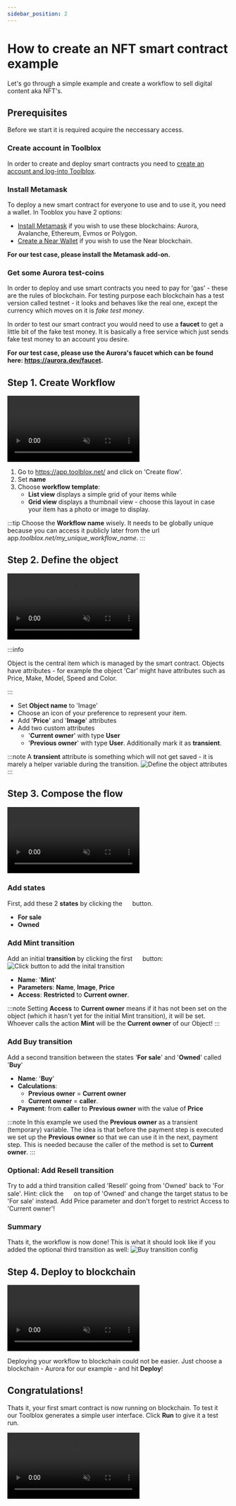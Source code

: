 ```yaml
---
sidebar_position: 2
---
```


# How to create an NFT smart contract example

Let's go through a simple example and create a workflow to sell digital content aka NFT's.

## Prerequisites

Before we start it is required acquire the neccessary access.

### Create account in Toolblox

In order to create and deploy smart contracts you need to [create an account and log-into Toolblox](https://app.toolblox.net/authentication/login?returnUrl=https%3A%2F%2Fapp.toolblox.net%2F).

### Install Metamask

To deploy a new smart contract for everyone to use and to use it, you need a wallet. In Tooblox you have 2 options:
* [Install Metamask](https://metamask.io/download/) if you wish to use these blockchains: Aurora, Avalanche, Ethereum, Evmos or Polygon.
* [Create a Near Wallet](https://wallet.testnet.near.org/) if you wish to use the Near blockchain.

**For our test case, please install the Metamask add-on.**

### Get some Aurora test-coins

In order to deploy and use smart contracts you need to pay for 'gas' - these are the rules of blockchain. For testing purpose each blockchain has a test version called testnet - it looks and behaves like the real one, except the currency which moves on it is *fake test money*.

In order to test our smart contract you would need to use a **faucet** to get a little bit of the fake test money. It is basically a free service which just sends fake test money to an account you desire.

**For our test case, please use the Aurora's faucet which can be found here: https://aurora.dev/faucet.**

## Step 1. Create Workflow

<video autoplay="autoplay" playsinline="playsinline" muted="muted" loop="loop" controls="controls">
  <source src="/vid/step0.mp4" type="video/mp4"></source>
   <img src="/img/screens/create_workflow_1.png" title="Your browser does not support the <video> tag"></img>
  Your browser does not support the video tag.
</video>

1. Go to https://app.toolblox.net/ and click on 'Create flow'.
1. Set **name**
1. Choose **workflow template**:
   * **List view** displays a simple grid of your items while
   * **Grid view** displays a thumbnail view - choose this layout in case your item has a photo or image to display.

:::tip
Choose the **Workflow name** wisely. It needs to be globally unique because you can access it publicly later from the url app.*toolblox.net/my_unique_workflow_name*. 
:::

## Step 2. Define the object

<video autoplay="autoplay" playsinline="playsinline" muted="muted" loop="loop" controls="controls">
  <source src="/vid/step1.mp4" type="video/mp4"></source>
   <img src="/img/screens/create_workflow_2.png" title="Your browser does not support the <video> tag"></img>
  Your browser does not support the video tag.
</video>

:::info

Object is the central item which is managed by the smart contract. Objects have attributes - for example the object 'Car' might have attributes such as Price, Make, Model, Speed and Color.

:::


* Set **Object name** to 'Image'
* Choose an icon of your preference to represent your item.
* Add '**Price**' and '**Image**' attributes
* Add two custom attributes
    * '**Current owner**' with type **User**
    * '**Previous owner**' with type **User**. Additionally mark it as **transient**.
    
:::note
A **transient** attribute is something which will not get saved - it is marely a helper variable during the transition.
![Define the object attributes](/img/screens/create_workflow_transient.png)
:::

## Step 3. Compose the flow

<video autoplay="autoplay" playsinline="playsinline" muted="muted" loop="loop" controls="controls">
  <source src="/vid/step3.mp4" type="video/mp4"></source>
   <img src="/img/screens/create_workflow_6.png" title="Your browser does not support the <video> tag"></img>
  Your browser does not support the video tag.
</video>

### Add states

First, add these 2 **states** by clicking the <img src="https://raw.githubusercontent.com/FortAwesome/Font-Awesome/6.x/svgs/solid/circle-plus.svg" width="15" height="15"/> button. 
* **For sale**
* **Owned**

### Add Mint transition

Add an initial **transition** by clicking the first <img src="https://raw.githubusercontent.com/FortAwesome/Font-Awesome/6.x/svgs/solid/circle-plus.svg" width="15" height="15"/> button: ![Click button to add the inital transition](/img/screens/create_workflow_3.png) 
* **Name**: '**Mint**'
* **Parameters**: **Name**, **Image**, **Price**
* **Access**: **Restricted** to **Current owner**.

:::note
Setting **Access** to **Current owner** means if it has not been set on the object (which it hasn't yet for the initial Mint transition), it will be set. Whoever calls the action **Mint** will be the **Current owner** of our Object!
:::

### Add Buy transition

Add a second transition between the states '**For sale**' and '**Owned**' called '**Buy**'
* **Name**: '**Buy**'
* **Calculations**:
    * **Previous owner** = **Current owner**
    * **Current owner** = **caller**. 
* **Payment**: from **caller** to **Previous owner** with the value of **Price**

:::note
In this example we used the **Previous owner** as a transient (temporary) variable. The idea is that before the payment step is executed we set up the **Previous owner** so that we can use it in the next, payment step. This is needed because the caller of the method is set to **Current owner**.
:::

### Optional: Add Resell transition

Try to add a third transition called 'Resell' going from 'Owned' back to 'For sale'. Hint: click the <img src="https://raw.githubusercontent.com/FortAwesome/Font-Awesome/6.x/svgs/solid/circle-plus.svg" width="15" height="15"/> on top of 'Owned' and change the target status to be 'For sale' instead. Add Price parameter and don't forget to restrict Access to 'Current owner'!


### Summary

Thats it, the workflow is now done! This is what it should look like if you added the optional third transition as well:
![Buy transition config](/img/screens/create_workflow_6.png) 

## Step 4. Deploy to blockchain

<video autoplay="autoplay" playsinline="playsinline" muted="muted" loop="loop" controls="controls">
  <source src="/vid/step4.mp4" type="video/mp4"></source>
   <img src="/img/screens/create_workflow_6.png" title="Your browser does not support the <video> tag"></img>
  Your browser does not support the video tag.
</video>

Deploying your workflow to blockchain could not be easier. Just choose a blockchain - Aurora for our example - and hit **Deploy**!

## Congratulations!

Thats it, your first smart contract is now running on blockchain. To test it our Toolblox generates a simple user interface. Click **Run** to give it a test run.

<video autoplay="autoplay" playsinline="playsinline" muted="muted" loop="loop" controls="controls">
  <source src="/vid/step5.mp4" type="video/mp4"></source>
   <img src="/img/screens/create_workflow_6.png" title="Your browser does not support the <video> tag"></img>
  Your browser does not support the video tag.
</video>
